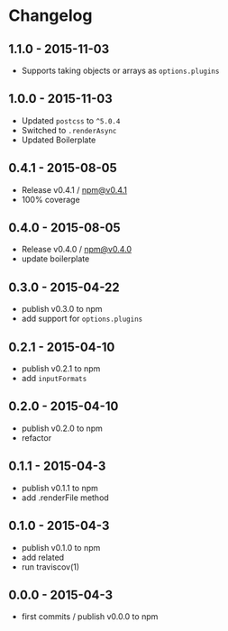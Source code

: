 # Changelog

## 1.1.0 - 2015-11-03

- Supports taking objects or arrays as `options.plugins`

## 1.0.0 - 2015-11-03

- Updated `postcss` to `^5.0.4`
- Switched to `.renderAsync`
- Updated Boilerplate

## 0.4.1 - 2015-08-05

- Release v0.4.1 / npm@v0.4.1
- 100% coverage

## 0.4.0 - 2015-08-05

- Release v0.4.0 / npm@v0.4.0
- update boilerplate

## 0.3.0 - 2015-04-22

- publish v0.3.0 to npm
- add support for `options.plugins`

## 0.2.1 - 2015-04-10

- publish v0.2.1 to npm
- add `inputFormats`

## 0.2.0 - 2015-04-10

- publish v0.2.0 to npm
- refactor

## 0.1.1 - 2015-04-3

- publish v0.1.1 to npm
- add .renderFile method

## 0.1.0 - 2015-04-3

- publish v0.1.0 to npm
- add related
- run traviscov(1)

## 0.0.0 - 2015-04-3

- first commits / publish v0.0.0 to npm

